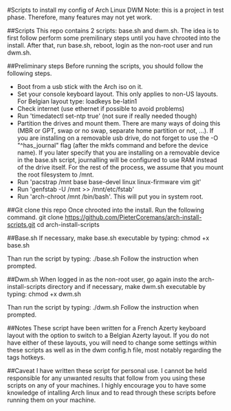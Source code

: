 #Scripts to install my config of Arch Linux DWM
Note: this is a project in test phase. Therefore, many features may not yet work.

##Scripts
This repo contains 2 scripts: base.sh and dwm.sh.
The idea is to first follow perform some premilinary steps until you have chrooted into the install. After that, run base.sh, reboot, login as the non-root user and run dwm.sh.

##Preliminary steps
Before running the scripts, you should follow the following steps.
- Boot from a usb stick with the Arch iso on it.
- Set your console keyboard layout. This only applies to non-US layouts. For Belgian layout type: loadkeys be-latin1
- Check internet (use ethernet if possible to avoid problems)
- Run 'timedatectl set-ntp true' (not sure if really needed though)
- Partition the drives and mount them. There are many ways of doing this (MBR or GPT, swap or no swap, separate home partition or not, ...). If you are installing on a removable usb drive, do not forget to use the -O "^has_journal" flag (after the mkfs command and before the device name). If you later specify that you are installing on a removable device in the base.sh script, journalling will be configured to use RAM instead of the drive itself. For the rest of the process, we assume that you mount the root filesystem to /mnt.
- Run 'pacstrap /mnt base base-devel linux linux-firmware vim git'
- Run 'genfstab -U /mnt >> /mnt/etc/fstab'
- Run 'arch-chroot /mnt /bin/bash'. This will put you in system root.

##Git clone this repo
Once chrooted into the install. Run the following command.
git clone https://github.com/PieterCoremans/arch-install-scripts.git
cd arch-install-scripts

##Base.sh
If necessary, make base.sh executable by typing:
chmod +x base.sh

Than run the script by typing:
./base.sh
Follow the instruction when prompted.

##Dwm.sh
When logged in as the non-root user, go again insto the arch-install-scripts directory and if necessary, make dwm.sh executable by typing:
chmod +x dwm.sh

Than run the script by typing:
./dwm.sh
Follow the instruction when prompted.

##Notes
These script have been written for a French Azerty keyboard layout with the option to switch to a Belgian Azerty layout. If you do not have either of these layouts, you will need to change some settings within these scripts as well as in the dwm config.h file, most notably regarding the tags hotkeys.

##Caveat
I have written these script for personal use. I cannot be held responsible for any unwanted results that follow from you using these scripts on any of your machines. I highly encourage you to have some knowledge of intalling Arch linux and to read through these scripts before running them on your machine.
